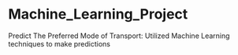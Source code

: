 # Machine_Learning_Project
Predict The Preferred Mode of Transport: Utilized Machine Learning techniques to make predictions
